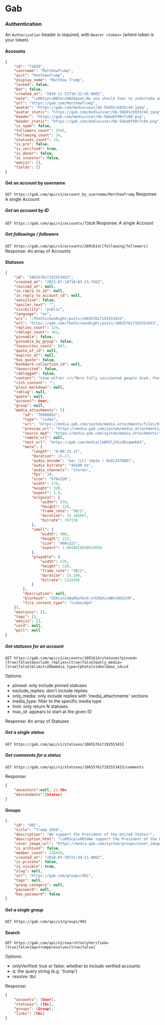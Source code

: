 # Gab

### Authentication

An `Authorization` header is required, with `Bearer <token>` (where token is your token).

#### Accounts

```json
{
	"id": "73820",
	"username": "MatthewTrump",
	"acct": "MatthewTrump",
	"display_name": "Matthew Trump",
	"locked": false,
	"bot": false,
	"created_at": "2016-11-21T16:32:45.000Z",
	"note": "\u003cp\u003e\u0026quot;No one should fear to undertake any task in the name of our Saviour, if it is just and if the intention is purely for His holy service.\u0026quot; - Christopher Columbus\u003c/p\u003e",
	"url": "https://gab.com/MatthewTrump",
	"avatar": "https://gab.com/media/user/bb-5bb91cb933c4d.jpeg",
	"avatar_static": "https://gab.com/media/user/bb-5bb91cb933c4d.jpeg",
	"header": "https://gab.com/media/user/bb-5bba8f99cfc89.png",
	"header_static": "https://gab.com/media/user/bb-5bba8f99cfc89.png",
	"is_spam": false,
	"followers_count": 3595,
	"following_count": 14,
	"statuses_count": 19,
	"is_pro": false,
	"is_verified": true,
	"is_donor": false,
	"is_investor": false,
	"emojis": [],
	"fields": []
}
```


#### Get an account by username
`GET https://gab.com/api/v1/account_by_username/MatthewTrump`
Response: A single Account

##### Get an account by ID
`GET https://gab.com/api/v1/accounts/73820`
Response: A single Account

##### Get followings / followers
`GET https://gab.com/api/v1/accounts/2891614/[following|followers]`
Response: An array of Accounts

#### Statuses

```json
{
	"id": "106557617192553453",
	"created_at": "2021-07-10T18:03:23.765Z",
	"revised_at": null,
	"in_reply_to_id": null,
	"in_reply_to_account_id": null,
	"sensitive": false,
	"spoiler_text": "",
	"visibility": "public",
	"language": "en",
	"uri": "/TheChickenRight/posts/106557617192553453",
	"url": "https://gab.com/TheChickenRight/posts/106557617192553453",
	"replies_count": 124,
	"reblogs_count": 361,
	"pinnable": false,
	"pinnable_by_group": false,
	"favourites_count": 667,
	"quote_of_id": null,
	"expires_at": null,
	"has_quote": false,
	"bookmark_collection_id": null,
	"favourited": false,
	"reblogged": false,
	"content": "Lmao wtf<br />\"More fully vaccinated people died, that's because the vaccine is good, but not perfect\"",
	"rich_content": "",
	"plain_markdown": null,
	"reblog": null,
	"quote": null,
	"account": User,
	"group": null,
	"media_attachments": [{
		"id": "78908662",
		"type": "video",
		"url": "https://media.gab.com/system/media_attachments/files/078/908/662/original/ef1096deb284ac18.mp4",
		"preview_url": "https://media.gab.com/system/media_attachments/files/078/908/662/small/ef1096deb284ac18.png",
		"source_mp4": "https://media.gab.com/system/media_attachments/files/078/908/662/playable/ef1096deb284ac18.mp4",
		"remote_url": null,
		"text_url": "https://gab.com/media/jkBPUljh5zODiqwmkD4",
		"meta": {
			"length": "0:00:15.17",
			"duration": 15.17,
			"audio_encode": "aac (LC) (mp4a / 0x6134706D)",
			"audio_bitrate": "44100 Hz",
			"audio_channels": "stereo",
			"fps": 30,
			"size": "576x320",
			"width": 576,
			"height": 320,
			"aspect": 1.8,
			"original": {
				"width": 576,
				"height": 320,
				"frame_rate": "30/1",
				"duration": 15.166667,
				"bitrate": 787138
			},
			"small": {
				"width": 400,
				"height": 222,
				"size": "400x222",
				"aspect": 1.8018018018018018
			},
			"playable": {
				"width": 576,
				"height": 320,
				"frame_rate": "30/1",
				"duration": 15.186,
				"bitrate": 1324266
			}
		},
		"description": null,
		"blurhash": "UIK]in[U0yROu%VsX-ofCROXicWBVsROS2tR",
		"file_content_type": "video/mp4"
	}],
	"mentions": [],
	"tags": [],
	"emojis": [],
	"card": null,
	"poll": null
}
```

##### Get statuses for an account
`GET https://gab.com/api/v1/accounts/2891614/statuses?pinned=[true|false]&exclude_replies=[true|false]&only_media=[true|false]&limit=20&media_type=[photo|video]&max_id=id`

Options:
- pinned: only include pinned statuses
- exclude_replies: don't include replies
- only_media: only include replies with 'media_attachments' sections
- media_type: filter to the specific media type
- limit: only return N statuses
- max_id: appears to start at the given ID

Response: An array of Statuses

##### Get a single status
`GET https://gab.com/api/v1/statuses/106557617192553453`

##### Get comments for a status
`GET https://gab.com/api/v1/statuses/106557617192553453/comments`

Response:
```json
{
	"ancestors":null, // tbc
	"descendants":[Status]
}
```



#### Groups

```json
{
	"id": "981",
	"title": "Trump 2020",
	"description": "We support the President of the United States!",
	"description_html": "\u003cp\u003eWe support the President of the United States!\u003c/p\u003e",
	"cover_image_url": "https://media.gab.com/system/groups/cover_images/000/000/981/original/29354314_801037073569634_4298433919081563056_o.jpg",
	"is_archived": false,
	"member_count": 238458,
	"created_at": "2018-07-30T21:44:21.000Z",
	"is_private": false,
	"is_visible": true,
	"slug": null,
	"url": "https://gab.com/groups/981",
	"tags": null,
	"group_category": null,
	"password": null,
	"has_password": false
}
```

##### Get a single group
`GET https://gab.com/api/v1/groups/981`

#### Search
`GET https://gab.com/api/v2/search?onlyVerified=[true|false]&q=trump&resolve=[true|false]`

Options:
- onlyVerified: true or false; whether to include verified accounts
- q: the query string (e.g. 'trump')
- resolve: tbc

Response:
```json
{
	"accounts": [User],
	"statuses": [tbc],
	"groups": [Group],
	"links": [tbc]
}
```
